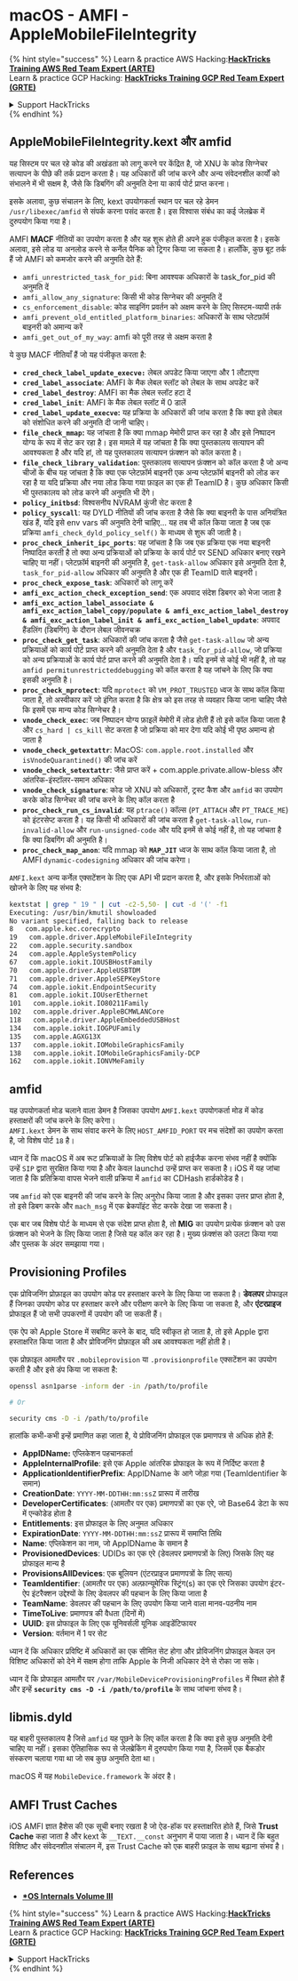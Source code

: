 # macOS - AMFI - AppleMobileFileIntegrity

{% hint style="success" %}
Learn & practice AWS Hacking:<img src="../../../.gitbook/assets/arte.png" alt="" data-size="line">[**HackTricks Training AWS Red Team Expert (ARTE)**](https://training.hacktricks.xyz/courses/arte)<img src="../../../.gitbook/assets/arte.png" alt="" data-size="line">\
Learn & practice GCP Hacking: <img src="../../../.gitbook/assets/grte.png" alt="" data-size="line">[**HackTricks Training GCP Red Team Expert (GRTE)**<img src="../../../.gitbook/assets/grte.png" alt="" data-size="line">](https://training.hacktricks.xyz/courses/grte)

<details>

<summary>Support HackTricks</summary>

* Check the [**subscription plans**](https://github.com/sponsors/carlospolop)!
* **Join the** 💬 [**Discord group**](https://discord.gg/hRep4RUj7f) or the [**telegram group**](https://t.me/peass) or **follow** us on **Twitter** 🐦 [**@hacktricks\_live**](https://twitter.com/hacktricks\_live)**.**
* **Share hacking tricks by submitting PRs to the** [**HackTricks**](https://github.com/carlospolop/hacktricks) and [**HackTricks Cloud**](https://github.com/carlospolop/hacktricks-cloud) github repos.

</details>
{% endhint %}



## AppleMobileFileIntegrity.kext और amfid

यह सिस्टम पर चल रहे कोड की अखंडता को लागू करने पर केंद्रित है, जो XNU के कोड सिग्नेचर सत्यापन के पीछे की तर्क प्रदान करता है। यह अधिकारों की जांच करने और अन्य संवेदनशील कार्यों को संभालने में भी सक्षम है, जैसे कि डिबगिंग की अनुमति देना या कार्य पोर्ट प्राप्त करना।

इसके अलावा, कुछ संचालन के लिए, kext उपयोगकर्ता स्थान पर चल रहे डेमन `/usr/libexec/amfid` से संपर्क करना पसंद करता है। इस विश्वास संबंध का कई जेलब्रेक में दुरुपयोग किया गया है।

AMFI **MACF** नीतियों का उपयोग करता है और यह शुरू होते ही अपने हुक पंजीकृत करता है। इसके अलावा, इसे लोड या अनलोड करने से कर्नेल पैनिक को ट्रिगर किया जा सकता है। हालाँकि, कुछ बूट तर्क हैं जो AMFI को कमजोर करने की अनुमति देते हैं:

* `amfi_unrestricted_task_for_pid`: बिना आवश्यक अधिकारों के task_for_pid की अनुमति दें
* `amfi_allow_any_signature`: किसी भी कोड सिग्नेचर की अनुमति दें
* `cs_enforcement_disable`: कोड साइनिंग प्रवर्तन को अक्षम करने के लिए सिस्टम-व्यापी तर्क
* `amfi_prevent_old_entitled_platform_binaries`: अधिकारों के साथ प्लेटफ़ॉर्म बाइनरी को अमान्य करें
* `amfi_get_out_of_my_way`: amfi को पूरी तरह से अक्षम करता है

ये कुछ MACF नीतियाँ हैं जो यह पंजीकृत करता है:

* **`cred_check_label_update_execve:`** लेबल अपडेट किया जाएगा और 1 लौटाएगा
* **`cred_label_associate`**: AMFI के मैक लेबल स्लॉट को लेबल के साथ अपडेट करें
* **`cred_label_destroy`**: AMFI का मैक लेबल स्लॉट हटा दें
* **`cred_label_init`**: AMFI के मैक लेबल स्लॉट में 0 डालें
* **`cred_label_update_execve`:** यह प्रक्रिया के अधिकारों की जांच करता है कि क्या इसे लेबल को संशोधित करने की अनुमति दी जानी चाहिए।
* **`file_check_mmap`:** यह जांचता है कि क्या mmap मेमोरी प्राप्त कर रहा है और इसे निष्पादन योग्य के रूप में सेट कर रहा है। इस मामले में यह जांचता है कि क्या पुस्तकालय सत्यापन की आवश्यकता है और यदि हां, तो यह पुस्तकालय सत्यापन फ़ंक्शन को कॉल करता है।
* **`file_check_library_validation`**: पुस्तकालय सत्यापन फ़ंक्शन को कॉल करता है जो अन्य चीजों के बीच यह जांचता है कि क्या एक प्लेटफ़ॉर्म बाइनरी एक अन्य प्लेटफ़ॉर्म बाइनरी को लोड कर रहा है या यदि प्रक्रिया और नया लोड किया गया फ़ाइल का एक ही TeamID है। कुछ अधिकार किसी भी पुस्तकालय को लोड करने की अनुमति भी देंगे।
* **`policy_initbsd`**: विश्वसनीय NVRAM कुंजी सेट करता है
* **`policy_syscall`**: यह DYLD नीतियों की जांच करता है जैसे कि क्या बाइनरी के पास अनियंत्रित खंड हैं, यदि इसे env vars की अनुमति देनी चाहिए... यह तब भी कॉल किया जाता है जब एक प्रक्रिया `amfi_check_dyld_policy_self()` के माध्यम से शुरू की जाती है।
* **`proc_check_inherit_ipc_ports`**: यह जांचता है कि जब एक प्रक्रिया एक नया बाइनरी निष्पादित करती है तो क्या अन्य प्रक्रियाओं को प्रक्रिया के कार्य पोर्ट पर SEND अधिकार बनाए रखने चाहिए या नहीं। प्लेटफ़ॉर्म बाइनरी की अनुमति है, `get-task-allow` अधिकार इसे अनुमति देता है, `task_for_pid-allow` अधिकार की अनुमति है और एक ही TeamID वाले बाइनरी।
* **`proc_check_expose_task`**: अधिकारों को लागू करें
* **`amfi_exc_action_check_exception_send`**: एक अपवाद संदेश डिबगर को भेजा जाता है
* **`amfi_exc_action_label_associate & amfi_exc_action_label_copy/populate & amfi_exc_action_label_destroy & amfi_exc_action_label_init & amfi_exc_action_label_update`**: अपवाद हैंडलिंग (डिबगिंग) के दौरान लेबल जीवनचक्र
* **`proc_check_get_task`**: अधिकारों की जांच करता है जैसे `get-task-allow` जो अन्य प्रक्रियाओं को कार्य पोर्ट प्राप्त करने की अनुमति देता है और `task_for_pid-allow`, जो प्रक्रिया को अन्य प्रक्रियाओं के कार्य पोर्ट प्राप्त करने की अनुमति देता है। यदि इनमें से कोई भी नहीं है, तो यह `amfid permitunrestricteddebugging` को कॉल करता है यह जांचने के लिए कि क्या इसकी अनुमति है।
* **`proc_check_mprotect`**: यदि `mprotect` को `VM_PROT_TRUSTED` ध्वज के साथ कॉल किया जाता है, तो अस्वीकार करें जो इंगित करता है कि क्षेत्र को इस तरह से व्यवहार किया जाना चाहिए जैसे कि इसमें एक मान्य कोड सिग्नेचर है।
* **`vnode_check_exec`**: जब निष्पादन योग्य फ़ाइलें मेमोरी में लोड होती हैं तो इसे कॉल किया जाता है और `cs_hard | cs_kill` सेट करता है जो प्रक्रिया को मार देगा यदि कोई भी पृष्ठ अमान्य हो जाता है
* **`vnode_check_getextattr`**: MacOS: `com.apple.root.installed` और `isVnodeQuarantined()` की जांच करें
* **`vnode_check_setextattr`**: जैसे प्राप्त करें + com.apple.private.allow-bless और आंतरिक-इंस्टॉलर-समान अधिकार
* &#x20;**`vnode_check_signature`**: कोड जो XNU को अधिकारों, ट्रस्ट कैश और `amfid` का उपयोग करके कोड सिग्नेचर की जांच करने के लिए कॉल करता है
* &#x20;**`proc_check_run_cs_invalid`**: यह `ptrace()` कॉल्स (`PT_ATTACH` और `PT_TRACE_ME`) को इंटरसेप्ट करता है। यह किसी भी अधिकारों की जांच करता है `get-task-allow`, `run-invalid-allow` और `run-unsigned-code` और यदि इनमें से कोई नहीं है, तो यह जांचता है कि क्या डिबगिंग की अनुमति है।
* **`proc_check_map_anon`**: यदि mmap को **`MAP_JIT`** ध्वज के साथ कॉल किया जाता है, तो AMFI `dynamic-codesigning` अधिकार की जांच करेगा।

`AMFI.kext` अन्य कर्नेल एक्सटेंशन के लिए एक API भी प्रदान करता है, और इसके निर्भरताओं को खोजने के लिए यह संभव है:
```bash
kextstat | grep " 19 " | cut -c2-5,50- | cut -d '(' -f1
Executing: /usr/bin/kmutil showloaded
No variant specified, falling back to release
8   com.apple.kec.corecrypto
19   com.apple.driver.AppleMobileFileIntegrity
22   com.apple.security.sandbox
24   com.apple.AppleSystemPolicy
67   com.apple.iokit.IOUSBHostFamily
70   com.apple.driver.AppleUSBTDM
71   com.apple.driver.AppleSEPKeyStore
74   com.apple.iokit.EndpointSecurity
81   com.apple.iokit.IOUserEthernet
101   com.apple.iokit.IO80211Family
102   com.apple.driver.AppleBCMWLANCore
118   com.apple.driver.AppleEmbeddedUSBHost
134   com.apple.iokit.IOGPUFamily
135   com.apple.AGXG13X
137   com.apple.iokit.IOMobileGraphicsFamily
138   com.apple.iokit.IOMobileGraphicsFamily-DCP
162   com.apple.iokit.IONVMeFamily
```
## amfid

यह उपयोगकर्ता मोड चलाने वाला डेमन है जिसका उपयोग `AMFI.kext` उपयोगकर्ता मोड में कोड हस्ताक्षरों की जांच करने के लिए करेगा।\
`AMFI.kext` डेमन के साथ संवाद करने के लिए `HOST_AMFID_PORT` पर मच संदेशों का उपयोग करता है, जो विशेष पोर्ट `18` है।

ध्यान दें कि macOS में अब रूट प्रक्रियाओं के लिए विशेष पोर्ट को हाईजैक करना संभव नहीं है क्योंकि उन्हें `SIP` द्वारा सुरक्षित किया गया है और केवल launchd उन्हें प्राप्त कर सकता है। iOS में यह जांचा जाता है कि प्रतिक्रिया वापस भेजने वाली प्रक्रिया में `amfid` का CDHash हार्डकोडेड है।

जब `amfid` को एक बाइनरी की जांच करने के लिए अनुरोध किया जाता है और इसका उत्तर प्राप्त होता है, तो इसे डिबग करके और `mach_msg` में एक ब्रेकपॉइंट सेट करके देखा जा सकता है।

एक बार जब विशेष पोर्ट के माध्यम से एक संदेश प्राप्त होता है, तो **MIG** का उपयोग प्रत्येक फ़ंक्शन को उस फ़ंक्शन को भेजने के लिए किया जाता है जिसे यह कॉल कर रहा है। मुख्य फ़ंक्शंस को उलटा किया गया और पुस्तक के अंदर समझाया गया।

## Provisioning Profiles

एक प्रोविजनिंग प्रोफ़ाइल का उपयोग कोड पर हस्ताक्षर करने के लिए किया जा सकता है। **डेवलपर** प्रोफाइल हैं जिनका उपयोग कोड पर हस्ताक्षर करने और परीक्षण करने के लिए किया जा सकता है, और **एंटरप्राइज** प्रोफाइल हैं जो सभी उपकरणों में उपयोग की जा सकती हैं।

एक ऐप को Apple Store में सबमिट करने के बाद, यदि स्वीकृत हो जाता है, तो इसे Apple द्वारा हस्ताक्षरित किया जाता है और प्रोविजनिंग प्रोफ़ाइल की अब आवश्यकता नहीं होती है।

एक प्रोफ़ाइल आमतौर पर `.mobileprovision` या `.provisionprofile` एक्सटेंशन का उपयोग करती है और इसे डंप किया जा सकता है:
```bash
openssl asn1parse -inform der -in /path/to/profile

# Or

security cms -D -i /path/to/profile
```
हालांकि कभी-कभी इन्हें प्रमाणित कहा जाता है, ये प्रोविजनिंग प्रोफाइल एक प्रमाणपत्र से अधिक होते हैं:

* **AppIDName:** एप्लिकेशन पहचानकर्ता
* **AppleInternalProfile**: इसे एक Apple आंतरिक प्रोफाइल के रूप में निर्दिष्ट करता है
* **ApplicationIdentifierPrefix**: AppIDName के आगे जोड़ा गया (TeamIdentifier के समान)
* **CreationDate**: `YYYY-MM-DDTHH:mm:ssZ` प्रारूप में तारीख
* **DeveloperCertificates**: (आमतौर पर एक) प्रमाणपत्रों का एक एरे, जो Base64 डेटा के रूप में एन्कोडेड होता है
* **Entitlements**: इस प्रोफाइल के लिए अनुमत अधिकार
* **ExpirationDate**: `YYYY-MM-DDTHH:mm:ssZ` प्रारूप में समाप्ति तिथि
* **Name**: एप्लिकेशन का नाम, जो AppIDName के समान है
* **ProvisionedDevices**: UDIDs का एक एरे (डेवलपर प्रमाणपत्रों के लिए) जिसके लिए यह प्रोफाइल मान्य है
* **ProvisionsAllDevices**: एक बूलियन (एंटरप्राइज प्रमाणपत्रों के लिए सत्य)
* **TeamIdentifier**: (आमतौर पर एक) अल्फ़ान्यूमेरिक स्ट्रिंग(s) का एक एरे जिसका उपयोग इंटर-ऐप इंटरैक्शन उद्देश्यों के लिए डेवलपर की पहचान के लिए किया जाता है
* **TeamName**: डेवलपर की पहचान के लिए उपयोग किया जाने वाला मानव-पठनीय नाम
* **TimeToLive**: प्रमाणपत्र की वैधता (दिनों में)
* **UUID**: इस प्रोफाइल के लिए एक यूनिवर्सली यूनिक आइडेंटिफायर
* **Version**: वर्तमान में 1 पर सेट

ध्यान दें कि अधिकार प्रविष्टि में अधिकारों का एक सीमित सेट होगा और प्रोविजनिंग प्रोफाइल केवल उन विशिष्ट अधिकारों को देने में सक्षम होगा ताकि Apple के निजी अधिकार देने से रोका जा सके।

ध्यान दें कि प्रोफाइल आमतौर पर `/var/MobileDeviceProvisioningProfiles` में स्थित होते हैं और इन्हें **`security cms -D -i /path/to/profile`** के साथ जांचना संभव है।

## **libmis.dyld**

यह बाहरी पुस्तकालय है जिसे `amfid` यह पूछने के लिए कॉल करता है कि क्या इसे कुछ अनुमति देनी चाहिए या नहीं। इसका ऐतिहासिक रूप से जेलब्रेकिंग में दुरुपयोग किया गया है, जिसमें एक बैकडोर संस्करण चलाया गया था जो सब कुछ अनुमति देता था।

macOS में यह `MobileDevice.framework` के अंदर है।

## AMFI Trust Caches

iOS AMFI ज्ञात हैशेस की एक सूची बनाए रखता है जो ऐड-हॉक पर हस्ताक्षरित होते हैं, जिसे **Trust Cache** कहा जाता है और kext के `__TEXT.__const` अनुभाग में पाया जाता है। ध्यान दें कि बहुत विशिष्ट और संवेदनशील संचालन में, इस Trust Cache को एक बाहरी फ़ाइल के साथ बढ़ाना संभव है।

## References

* [**\*OS Internals Volume III**](https://newosxbook.com/home.html)

{% hint style="success" %}
Learn & practice AWS Hacking:<img src="../../../.gitbook/assets/arte.png" alt="" data-size="line">[**HackTricks Training AWS Red Team Expert (ARTE)**](https://training.hacktricks.xyz/courses/arte)<img src="../../../.gitbook/assets/arte.png" alt="" data-size="line">\
Learn & practice GCP Hacking: <img src="../../../.gitbook/assets/grte.png" alt="" data-size="line">[**HackTricks Training GCP Red Team Expert (GRTE)**<img src="../../../.gitbook/assets/grte.png" alt="" data-size="line">](https://training.hacktricks.xyz/courses/grte)

<details>

<summary>Support HackTricks</summary>

* Check the [**subscription plans**](https://github.com/sponsors/carlospolop)!
* **Join the** 💬 [**Discord group**](https://discord.gg/hRep4RUj7f) or the [**telegram group**](https://t.me/peass) or **follow** us on **Twitter** 🐦 [**@hacktricks\_live**](https://twitter.com/hacktricks\_live)**.**
* **Share hacking tricks by submitting PRs to the** [**HackTricks**](https://github.com/carlospolop/hacktricks) and [**HackTricks Cloud**](https://github.com/carlospolop/hacktricks-cloud) github repos.

</details>
{% endhint %}
